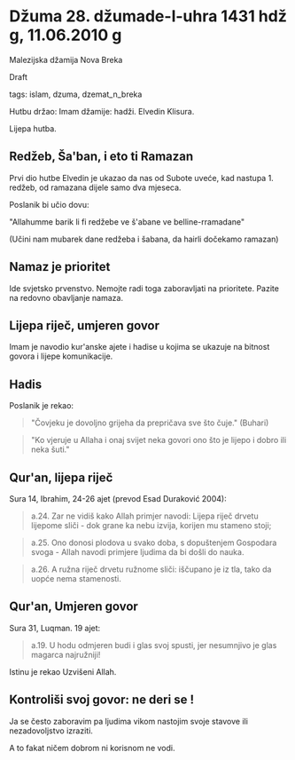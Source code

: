 Džuma 28. džumade-l-uhra 1431 hdž g, 11.06.2010 g
==============================================================
Malezijska džamija Nova Breka

Draft

tags: islam, dzuma, dzemat_n_breka


Hutbu držao: Imam džamije: hadži. Elvedin Klisura.

Lijepa hutba.

Redžeb, Ša'ban, i eto ti Ramazan
--------------------------------

Prvi dio hutbe Elvedin je ukazao da nas od Subote uveće, kad nastupa 1. redžeb, 
od ramazana dijele samo dva mjeseca.

Poslanik bi učio dovu: 

"Allahumme barik li fi redžebe ve š'abane ve belline-rramadane" 

(Učini nam mubarek dane redžeba i šabana, da hairli dočekamo ramazan)


Namaz je prioritet
-------------------

Ide svjetsko prvenstvo. Nemojte radi toga zaboravljati na prioritete.
Pazite na redovno obavljanje namaza.

Lijepa riječ, umjeren govor
---------------------------

Imam je navodio kur'anske ajete i hadise u kojima se ukazuje na bitnost 
govora i lijepe komunikacije.

Hadis
-----

Poslanik je rekao:

> "Čovjeku je dovoljno grijeha da prepričava sve što čuje." (Buhari)

> "Ko vjeruje u Allaha i onaj svijet neka govori ono što je lijepo i dobro ili neka šuti."


Qur'an, lijepa riječ
---------------------


Sura 14, Ibrahim, 24-26 ajet (prevod Esad Duraković 2004):

> a.24. Zar ne vidiš kako Allah primjer navodi: Lijepa riječ drvetu lijepome sliči - dok grane ka nebu izvija, korijen mu stameno stoji;

> a.25. Ono donosi plodova u svako doba, s dopuštenjem Gospodara svoga -
Allah navodi primjere ljudima da bi došli do nauka.

> a.26. A ružna riječ drvetu ružnome sliči: iščupano je iz tla, tako da uopće nema stamenosti.

Qur'an, Umjeren govor
----------------------

Sura 31, Luqman. 19 ajet:

> a.19. U hodu odmjeren budi i glas svoj spusti, jer nesumnjivo je glas magarca najružniji!

Istinu je rekao Uzvišeni Allah.


Kontroliši svoj govor: ne deri se !
-----------------------------------

Ja se često zaboravim pa ljudima vikom nastojim svoje stavove ili nezadovoljstvo izraziti.

A to fakat ničem dobrom ni korisnom ne vodi.
